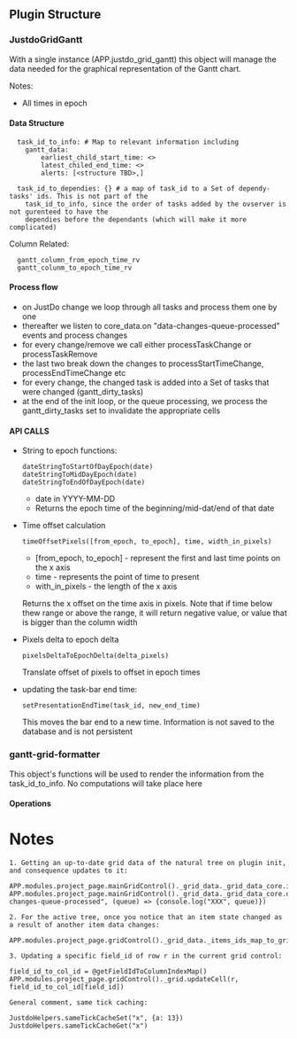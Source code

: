 ## Plugin Structure

### JustdoGridGantt

With a single instance (APP.justdo_grid_gantt) this object will manage the data needed for the 
graphical representation of the Gantt chart. 

Notes:
* All times in epoch

#### Data Structure
      task_id_to_info: # Map to relevant information including                    
        gantt_data:
            earliest_child_start_time: <>
            latest_chiled_end_time: <>
            alerts: [<structure TBD>,]
      
      task_id_to_dependies: {} # a map of task_id to a Set of dependy-tasks' ids. This is not part of the 
        task_id_to_info, since the order of tasks added by the ovserver is not gurenteed to have the 
        dependies before the dependants (which will make it more complicated)  
      
Column Related:

      gantt_column_from_epoch_time_rv
      gantt_colunm_to_epoch_time_rv
            
      
      
          
#### Process flow
* on JustDo change we loop through all tasks and process them one by one
* thereafter we listen to core_data.on "data-changes-queue-processed" events and process changes
* for every change/remove we call either processTaskChange or processTaskRemove
* the last two break down the changes to processStartTimeChange, processEndTimeChange etc
* for every change, the changed task is added into a Set of tasks that were changed (gantt_dirty_tasks)
* at the end of the init loop, or the queue processing, we process the gantt_dirty_tasks set
  to invalidate the appropriate cells
  


#### API CALLS

* String to epoch functions:

      dateStringToStartOfDayEpoch(date)
      dateStringToMidDayEpoch(date)
      dateStringToEndOfDayEpoch(date)      
    
  * date in YYYY-MM-DD 
  * Returns the epoch time of the beginning/mid-dat/end of that date
  
* Time offset calculation

      timeOffsetPixels([from_epoch, to_epoch], time, width_in_pixels)
      
  * [from_epoch, to_epoch] - represent the first and last time points on the x axis
  * time - represents the point of time to present
  * with_in_pixels - the length of the x axis
  
  Returns the x offset on the time axis in pixels. Note that if time below thew range or 
  above the range, it will return negative value, or value that is bigger than the 
  column width

* Pixels delta to epoch delta

      pixelsDeltaToEpochDelta(delta_pixels)
      
  Translate offset of pixels to offset in epoch times
  
* updating the task-bar end time:

      setPresentationEndTime(task_id, new_end_time)
      
  This moves the bar end to a new time. Information is not saved to the
  database and is not persistent
  
   
 
 
### gantt-grid-formatter

This object's functions will be used to render the information from the task_id_to_info. No computations
will take place here
 

#### Operations


# Notes
```
1. Getting an up-to-date grid data of the natural tree on plugin init, and consequence updates to it:

APP.modules.project_page.mainGridControl()._grid_data._grid_data_core.items_by_id
APP.modules.project_page.mainGridControl()._grid_data._grid_data_core.on("data-changes-queue-processed", (queue) => {console.log("XXX", queue)})

2. For the active tree, once you notice that an item state changed as a result of another item data changes:

APP.modules.project_page.gridControl()._grid_data._items_ids_map_to_grid_tree_indices

3. Updating a specific field_id of row r in the current grid control:

field_id_to_col_id = @getFieldIdToColumnIndexMap()
APP.modules.project_page.gridControl()._grid.updateCell(r, field_id_to_col_id[field_id])

General comment, same tick caching:

JustdoHelpers.sameTickCacheSet("x", {a: 13})
JustdoHelpers.sameTickCacheGet("x")
```

